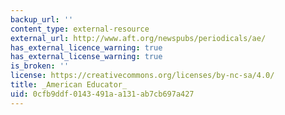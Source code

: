 ```yaml
---
backup_url: ''
content_type: external-resource
external_url: http://www.aft.org/newspubs/periodicals/ae/
has_external_licence_warning: true
has_external_license_warning: true
is_broken: ''
license: https://creativecommons.org/licenses/by-nc-sa/4.0/
title: _American Educator_
uid: 0cfb9ddf-0143-491a-a131-ab7cb697a427
---
```

